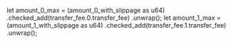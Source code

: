 let amount_0_max = (amount_0_with_slippage as u64)
    .checked_add(transfer_fee.0.transfer_fee)
    .unwrap();
let amount_1_max = (amount_1_with_slippage as u64)
    .checked_add(transfer_fee.1.transfer_fee)
    .unwrap();
